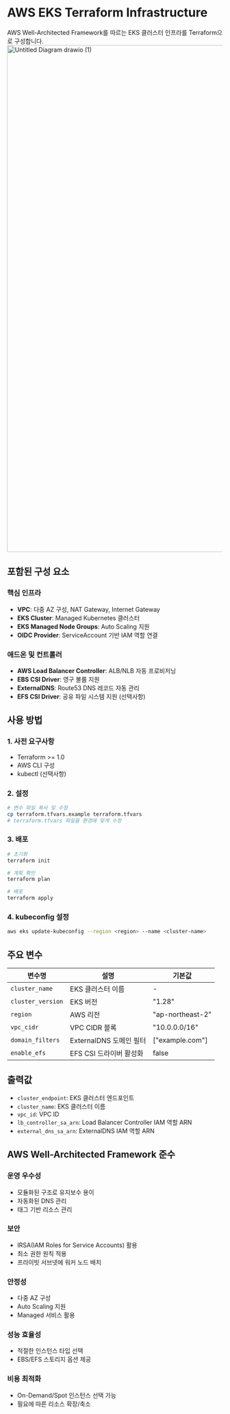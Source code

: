 # AWS EKS Terraform Infrastructure

AWS Well-Architected Framework를 따르는 EKS 클러스터 인프라를 Terraform으로 구성합니다.
<img width="1501" height="1181" alt="Untitled Diagram drawio (1)" src="https://github.com/user-attachments/assets/a4bb8538-a140-442f-99ef-6b8f8eb5e931" />


## 포함된 구성 요소

### 핵심 인프라
- **VPC**: 다중 AZ 구성, NAT Gateway, Internet Gateway
- **EKS Cluster**: Managed Kubernetes 클러스터
- **EKS Managed Node Groups**: Auto Scaling 지원
- **OIDC Provider**: ServiceAccount 기반 IAM 역할 연결

### 애드온 및 컨트롤러
- **AWS Load Balancer Controller**: ALB/NLB 자동 프로비저닝
- **EBS CSI Driver**: 영구 볼륨 지원
- **ExternalDNS**: Route53 DNS 레코드 자동 관리
- **EFS CSI Driver**: 공유 파일 시스템 지원 (선택사항)

## 사용 방법

### 1. 사전 요구사항
- Terraform >= 1.0
- AWS CLI 구성
- kubectl (선택사항)

### 2. 설정
```bash
# 변수 파일 복사 및 수정
cp terraform.tfvars.example terraform.tfvars
# terraform.tfvars 파일을 환경에 맞게 수정
```

### 3. 배포
```bash
# 초기화
terraform init

# 계획 확인
terraform plan

# 배포
terraform apply
```

### 4. kubeconfig 설정
```bash
aws eks update-kubeconfig --region <region> --name <cluster-name>
```

## 주요 변수

| 변수명 | 설명 | 기본값 |
|--------|------|--------|
| `cluster_name` | EKS 클러스터 이름 | - |
| `cluster_version` | EKS 버전 | "1.28" |
| `region` | AWS 리전 | "ap-northeast-2" |
| `vpc_cidr` | VPC CIDR 블록 | "10.0.0.0/16" |
| `domain_filters` | ExternalDNS 도메인 필터 | ["example.com"] |
| `enable_efs` | EFS CSI 드라이버 활성화 | false |

## 출력값

- `cluster_endpoint`: EKS 클러스터 엔드포인트
- `cluster_name`: EKS 클러스터 이름
- `vpc_id`: VPC ID
- `lb_controller_sa_arn`: Load Balancer Controller IAM 역할 ARN
- `external_dns_sa_arn`: ExternalDNS IAM 역할 ARN

## AWS Well-Architected Framework 준수

### 운영 우수성
- 모듈화된 구조로 유지보수 용이
- 자동화된 DNS 관리
- 태그 기반 리소스 관리

### 보안
- IRSA(IAM Roles for Service Accounts) 활용
- 최소 권한 원칙 적용
- 프라이빗 서브넷에 워커 노드 배치

### 안정성
- 다중 AZ 구성
- Auto Scaling 지원
- Managed 서비스 활용

### 성능 효율성
- 적절한 인스턴스 타입 선택
- EBS/EFS 스토리지 옵션 제공

### 비용 최적화
- On-Demand/Spot 인스턴스 선택 가능
- 필요에 따른 리소스 확장/축소
